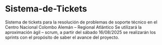 # Sistema-de-Tickets
Sistema de tickets para la resolución de problemas de soporte técnico en el Centro Nacional Colombo Alemán – Regional Atlántico Se utilizará la aproximación ágil – scrum, a partir del sábado 16/08/2025 se realizarán los sprints con el propósito de saber el avance del proyecto.
